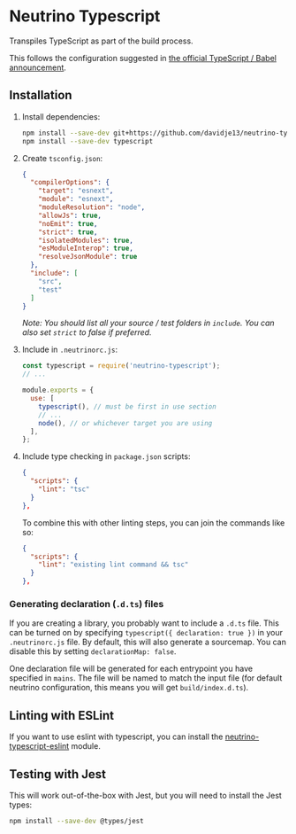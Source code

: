 # Neutrino Typescript

Transpiles TypeScript as part of the build process.

This follows the configuration suggested in
[the official TypeScript / Babel announcement](https://devblogs.microsoft.com/typescript/typescript-and-babel-7/).

## Installation

1. Install dependencies:

   ```bash
   npm install --save-dev git+https://github.com/davidje13/neutrino-typescript#semver:^1.0.8
   npm install --save-dev typescript
   ```

2. Create `tsconfig.json`:

   ```json
   {
     "compilerOptions": {
       "target": "esnext",
       "module": "esnext",
       "moduleResolution": "node",
       "allowJs": true,
       "noEmit": true,
       "strict": true,
       "isolatedModules": true,
       "esModuleInterop": true,
       "resolveJsonModule": true
     },
     "include": [
       "src",
       "test"
     ]
   }
   ```

   _Note: You should list all your source / test folders in `include`.
   You can also set `strict` to false if preferred._

3. Include in `.neutrinorc.js`:

   ```javascript
   const typescript = require('neutrino-typescript');
   // ...

   module.exports = {
     use: [
       typescript(), // must be first in use section
       // ...
       node(), // or whichever target you are using
     ],
   };
   ```

4. Include type checking in `package.json` scripts:

   ```json
   {
     "scripts": {
       "lint": "tsc"
     }
   },
   ```

   To combine this with other linting steps, you can join the commands like so:

   ```json
   {
     "scripts": {
       "lint": "existing lint command && tsc"
     }
   },
   ```

### Generating declaration (`.d.ts`) files

If you are creating a library, you probably want to include a `.d.ts` file.
This can be turned on by specifying `typescript({ declaration: true })` in
your `.neutrinorc.js` file. By default, this will also generate a sourcemap.
You can disable this by setting `declarationMap: false`.

One declaration file will be generated for each entrypoint you have specified
in `mains`. The file will be named to match the input file (for default
neutrino configuration, this means you will get `build/index.d.ts`).

## Linting with ESLint

If you want to use eslint with typescript, you can install the
[neutrino-typescript-eslint](https://github.com/davidje13/neutrino-typescript-eslint#readme) module.

## Testing with Jest

This will work out-of-the-box with Jest, but you will need to install the Jest types:

```bash
npm install --save-dev @types/jest
```
